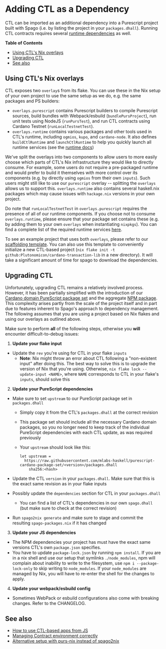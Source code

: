 # Adding CTL as a Dependency

CTL can be imported as an additional dependency into a Purescript project built with Spago (i.e. by listing the project in your `packages.dhall`). Running CTL contracts requires several [runtime dependencies](./runtime.md) as well.

**Table of Contents**
<!-- START doctoc generated TOC please keep comment here to allow auto update -->
<!-- DON'T EDIT THIS SECTION, INSTEAD RE-RUN doctoc TO UPDATE -->

- [Using CTL's Nix overlays](#using-ctls-nix-overlays)
- [Upgrading CTL](#upgrading-ctl)
- [See also](#see-also)

<!-- END doctoc generated TOC please keep comment here to allow auto update -->

## Using CTL's Nix overlays

CTL exposes two `overlay`s from its flake. You can use these in the Nix setup of your own project to use the same setup as we do, e.g. the same packages and PS builders:

- `overlays.purescript` contains Purescript builders to compile Purescript sources, build bundles with Webpack/esbuild (`bundlePursProject`), run unit tests using NodeJS (`runPursTest`), and run CTL contracts using Cardano Testnet (`runLocalTestnetTest`).
- `overlays.runtime` contains various packages and other tools used in CTL's runtime, including `ogmios`, `kupo`, and `cardano-node`. It also defines `buildCtlRuntime` and `launchCtlRuntime` to help you quickly launch all runtime services (see the [runtime docs](./runtime.md))

We've split the overlays into two components to allow users to more easily choose which parts of CTL's Nix infrastructure they would like to directly consume. For example, some users do not require a pre-packaged runtime and would prefer to build it themselves with more control over its components (e.g. by directly using `ogmios` from their own `inputs`). Such users might still like to use our `purescript` overlay -- splitting the `overlays` allows us to support this. `overlays.runtime` also contains several haskell.nix packages which may cause issues with `hackage.nix` versions in your own project.

Do note that `runLocalTestnetTest` in `overlays.purescript` requires the presence of all of our runtime components. If you choose not to consume `overlays.runtime`, please ensure that your package set contains these (e.g. by adding them to your own `overlays` when instantiating `nixpkgs`). You can find a complete list of the required runtime services [here](./cardano-testnet-testing.md#architecture).

To see an example project that uses both `overlays`, please refer to our [scaffolding template](../templates/ctl-scaffold/flake.nix). You can also use this template to conveniently initialize a new CTL-based project (`nix flake init -t github:Plutonomicon/cardano-transaction-lib` in a new directory). It will take a significant amount of time for spago to download the dependencies.

## Upgrading CTL
Unfortunately, upgrading CTL remains a relatively involved process. However, it has been partially simplified with the introduction of our [Cardano domain PureScript package set](https://github.com/mlabs-haskell/purescript-cardano-package-set) and the aggregate [NPM package](https://www.npmjs.com/package/@mlabs-haskell/ctl-npm-meta). This complexity arises partly from the scale of the project itself and in part due to features inherent to Spago's approach to dependency management. The following assumes that you are using a project based on Nix flakes and using our overlays as outlined above.

Make sure to perform **all** of the following steps, otherwise you **will** encounter difficult-to-debug issues:

1. **Update your flake input**

- Update the `rev` you're using for CTL in your flake `inputs`
  - **Note**: Nix might throw an error about CTL following a "non-existent input" after doing this. The best way to solve this is to upgrade the version of Nix that you're using. Otherwise, `nix flake lock --update-input <NAME>`, where `NAME` corresponds to CTL in your flake's `inputs`, should solve this

2. **Update your PureScript dependencies**

- Make sure to set `upstream` to our PureScript package set in `packages.dhall`

  - Simply copy it from the CTL's `packages.dhall` at the correct revision
  - This package set should include all the necessary Cardano domain packages, so you no longer need to keep track of the individual PureScript dependencies with each CTL update, as was required previously
  - Your `upstream` should look like this:

    ```dhall
    let upstream =
      https://raw.githubusercontent.com/mlabs-haskell/purescript-cardano-package-set/<version>/packages.dhall
        sha256:<hash>
    ```

- Update the CTL `version` in your `packages.dhall`. Make sure that this is the exact same revision as in your flake inputs
- Possibly update the `dependencies` section for CTL in your `packages.dhall`

  - You can find a list of CTL's dependencies in our own `spago.dhall` (but make sure to check at the correct revision)

- Run `spago2nix generate` and make sure to stage and commit the resulting `spago-packages.nix` if it has changed

3. **Update your JS dependencies**

- The NPM dependencies your project has must have the exact same versions CTL's own `package.json` specifies.
- You have to update `package-lock.json` by running `npm install`. If you are in a nix shell and use our setup that symlinks `./node_modules`, npm will complain about inability to write to the filesystem, use `npm i --package-lock-only` to skip writing to `node_modules`. If your `node_modules` are managed by Nix, you will have to re-enter the shell for the changes to apply.

4. **Update your webpack/esbuild config**

- Sometimes WebPack or esbuild configurations also come with breaking changes. Refer to the CHANGELOG.

## See also

- [How to use CTL-based apps from JS](./using-from-js.md)
- [Managing Contract environment correctly](./contract-environment.md)
- [Alternative setup with purs-nix instead of spago2nix](https://github.com/LovelaceAcademy/cardano-transaction-lib/tree/develop/templates/la-scaffold)
